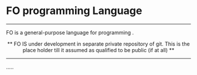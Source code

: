 <p align="center">
   <h1> <b> FO programming Language</b> </h1>
</p>



<hr>


FO is a general-purpose language for programming .

<p align="center">  ** FO IS under development in separate private repository of git.  This is the place holder till it assumed as qualified to be public (if at all)  **  </p>

<hr>



.....
